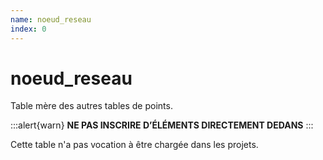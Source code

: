 ```yaml
---
name: noeud_reseau
index: 0
---
```

# noeud_reseau

Table mère des autres tables de points.

:::alert{warn}
**NE PAS INSCRIRE D’ÉLÉMENTS DIRECTEMENT DEDANS**
:::

Cette table n'a pas vocation à être chargée dans les projets.
